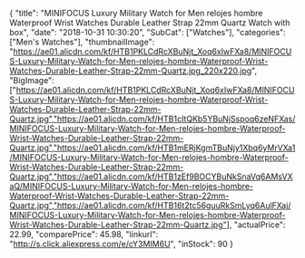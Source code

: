 {
	"title": "MINIFOCUS Luxury Military Watch for Men relojes hombre Waterproof Wrist Watches Durable Leather Strap 22mm Quartz Watch with box",
	"date": "2018-10-31 10:30:20",
	"SubCat": ["Watches"],
	"categories": ["Men's Watches"],
	"thumbnailImage": "https://ae01.alicdn.com/kf/HTB1PKLCdRcXBuNjt_Xoq6xIwFXa8/MINIFOCUS-Luxury-Military-Watch-for-Men-relojes-hombre-Waterproof-Wrist-Watches-Durable-Leather-Strap-22mm-Quartz.jpg_220x220.jpg",
	"BigImage": ["https://ae01.alicdn.com/kf/HTB1PKLCdRcXBuNjt_Xoq6xIwFXa8/MINIFOCUS-Luxury-Military-Watch-for-Men-relojes-hombre-Waterproof-Wrist-Watches-Durable-Leather-Strap-22mm-Quartz.jpg","https://ae01.alicdn.com/kf/HTB1cItQKb5YBuNjSspoq6zeNFXas/MINIFOCUS-Luxury-Military-Watch-for-Men-relojes-hombre-Waterproof-Wrist-Watches-Durable-Leather-Strap-22mm-Quartz.jpg","https://ae01.alicdn.com/kf/HTB1mERjKgmTBuNjy1Xbq6yMrVXa1/MINIFOCUS-Luxury-Military-Watch-for-Men-relojes-hombre-Waterproof-Wrist-Watches-Durable-Leather-Strap-22mm-Quartz.jpg","https://ae01.alicdn.com/kf/HTB1zEf9BOCYBuNkSnaVq6AMsVXaQ/MINIFOCUS-Luxury-Military-Watch-for-Men-relojes-hombre-Waterproof-Wrist-Watches-Durable-Leather-Strap-22mm-Quartz.jpg","https://ae01.alicdn.com/kf/HTB16t2tc56guuRkSmLyq6AulFXaj/MINIFOCUS-Luxury-Military-Watch-for-Men-relojes-hombre-Waterproof-Wrist-Watches-Durable-Leather-Strap-22mm-Quartz.jpg"],
	"actualPrice": 22.99,
	"comparePrice": 45.98,
	"linkurl": "http://s.click.aliexpress.com/e/cY3MIM6U",
	"inStock": 90
}
